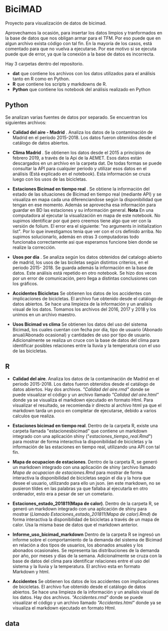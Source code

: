 # BiciMAD
Proyecto para visualización de datos de bicimad.

Aprovechamos la ocasión, para insertar los datos limpios y tranformados en la base de datos que nos obligan armar para el TFM. Por eso puede que en algun archivo exista código con tal fin. En la mayoría de los casos, está comentado para que no vuelva a ejecutarse. Por ese motivo si se ejecuta puede que de error, ya que la conexión a la base de datos es incorrecta.

Hay 3 carpetas dentro del repositorio.
- **dat** que contiene los archivos con los datos utilizados para el análisis tanto en R como en Python.
- **R** que contiene los scripts y markdowns de R.
- **Python** que contiene los notebook del análisis realizado en Python

## Python

Se analizan varias fuentes de datos por separado. Se encuentran los siguientes archivos:

* **Calidad del aire - Madrid** . Analiza los datos de la contaminación de Madrid en el período 2015-2018. Los datos fueron obtenidos desde el catálogo de datos abiertos.
* **Clima Madrid** .  Se obtienen los datos desde el 2015 a principios de febrero 2019, a través de la Api de la AEMET. Esos datos están descargados en un archivo en la carpeta dat. De todas formas se puede consultar la API para cualquier periodo y utilizar esos datos en el análisis (Está explicado en el notebook). Esta información se cruza luego con los usos de las bicicletas.
* **Estaciones Bicimad en tiempo real** . Se obtiene la información del estado de las situaciones de Bicimad en tiempo real (mediante API) y se visualiza en mapa cada una diferenciandose según la disponibilidad que tengan en ese momento. Además se aprovecha esa información para guardar en BD las estaciones y su información general.
**Nota** En una computadora al ejecutar la visualización en mapa de este notebook. No supimos identificar por qué pero creemos tiene algo que ver con la versión de folium. El error era el siguiente: "no arguments in initialization list". Por lo que investigamos tenia que ver con el crs definido arriba.
No supimos solucionarlo, además en otras 3 computadoras todo funcionaba correctamente asi que esperamos funcione bien donde se realize la corrección.

* **Usos por día** . Se analiza según los datos obtenidos del catalogo abierto de madrid, los usos de las biciletas según distintos criterios, en el periodo 2015- 2018. Se guarda además la información en la base de datos. Este análisis está repetido en otro notebook. Se hizo dos veces por un error de comunicación, pero llega a distintas conclusiones con los gráficos.
* **Accidentes Bicicletas**
Se obtienen los datos de los accidentes con implicaciones de bicicletas. El archivo fue obtenido desde el catálogo de datos abiertos. Se hace una limpieza de la información y un analisis visual de los datos. Tomamos los archivos del 2016, 2017 y 2018 y los unimos en un archivo maestro. 
* **Usos Bicimad vs clima**
Se obtienen los datos del uso del sistema Bicimad, los cuales cuentan con fecha por día, tipo de usuario (Abonado anual/Abonado ocasional) y cantidades de uso por tipo de usuario. Adicionalmente se realiza un cruce con la base de datos del clima para identificar posibles relaciones entre la lluvia y la temperatura con el uso de las bicicletas.

## R

* **Calidad del aire**. Analiza los datos de la contaminación de Madrid en el periodo 2015-2018. Los datos fueron obtenidos desde el catálogo de datos abiertos.
Hay dos archivos. _"Calidad del aire.rmd"_ donde se puede visualizar el código y un archivo llamado _"Calidad del aire.html"_ donde ya se visualiza el markdown ejecutado en formato Html. Para visualizar el resultado, se recomienda ir directo al archivo html ya que el markdown tarda un poco en completar de ejecutarse, debido a varios calculos que realiza.

* **Estaciones bicimad en tiempo real**. Dentro de la carpeta R, existe una carpeta llamada "estacionesbicimad" que contiene un markdown integrado con una aplicación shiny ("_estaciones_tiempo_real.Rmd_") para mostrar de forma interactiva la disponibilidad de bicicletas y la información de las estaciones en tiempo real, utilizando una API con tal fin.

* **Mapa de ocupacion de estaciones**.  Dentro de la carpeta R, se generó un markdown integrado con una aplicación de shiny (archivo llamado _Mapa de ocupacion de estaciones.Rmd_ para mostrar de forma interactiva la disponibilidad de bicicletas según el dia y la hora que desee el usuario, utilizando para ello un json. (en este markdown, no se pusieron tildes en las palabras ya que fallaba al ejecutarla en otro ordenador, esto era a pesar de ser un cometario.

* **Estaciones_estado_201811(Mapa de calor)**. Dentro de la carpeta R, se generó un markdown integrado con una aplicación de shiny para mostrar (_Llamado Estaciones_estado_201811(Mapa de calor).Rmd_) de forma interactiva la disponibilidad de bicicletas a través de un mapa de calor. Usa la misma base de datos que el markdown anterior. 

* **Informe_uso_bicimad_markdown** Dentro de la carpeta R se ingresó un informe sobre el comportamiento de la demanda del sistema de Bicimad en relación a dos tipos de usuarios, los abonados anuales y los abonados ocasionales. Se representa las distribuciones de la demanda por año, por meses y días de la semana. Adicionalmente se cruza con la base de datos del clima para identificar relaciones entre el uso del sistema y la lluvia y la temperatura. El archivo esta en formato Markdown y html.

* **Accidentes**
Se obtienen los datos de los accidentes con implicaciones de bicicletas. El archivo fue obtenido desde el catálogo de datos abiertos. Se hace una limpieza de la información y un analisis visual de los datos. Hay dos archivos. _"Accidentes.rmd"_ donde se puede visualizar el código y un archivo llamado _"Accidentes.html"_ donde ya se visualiza el markdown ejecutado en formato Html.

## data
